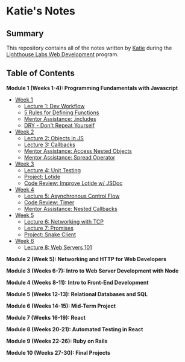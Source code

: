 # Katie's Notes

## Summary

This repository contains all of the notes written by [Katie](https://github.com/katiestruthers) during the [Lighthouse Labs Web Development](https://www.lighthouselabs.ca/en/web-development) program.

## Table of Contents
**Module 1 (Weeks 1-4): Programming Fundamentals with Javascript**
* [Week 1](/Week_1)
  * [Lecture 1: Dev Workflow](/Week_1/L1_Dev_Workflow.md)
  * [5 Rules for Defining Functions](/Week_1/5_Function_Rules.md)
  * [Mentor Assistance: .includes](/Week_1/MA_includes.md)
  * [DRY - Don't Repeat Yourself](/Week_1/Writing_DRY_Code.md)
* [Week 2](/Week_2)
  * [Lecture 2: Objects in JS](/Week_2/L2_Objects_in_JS.md)
  * [Lecture 3: Callbacks](/Week_2/L3_Callbacks.md)
  * [Mentor Assistance: Access Nested Objects](/Week_2/MA_access_nested_objects.md)
  * [Mentor Assistance: Spread Operator](/Week_2/MA_spread_operator.md)
* [Week 3](/Week_3)
  * [Lecture 4: Unit Testing](/Week_3/L4_Unit_Testing.md)
  * [Project: Lotide](https://github.com/katiestruthers/lotide)
  * [Code Review: Improve Lotide w/ JSDoc](/Week_3/CR_lotide.md)
* [Week 4](/Week_4)
  * [Lecture 5: Asynchronous Control Flow](/Week_4/L5_Async_Control_Flow.md)
  * [Code Review: Timer](/Week_4/CR_timer.md)
  * [Mentor Assistance: Nested Callbacks](/Week_4/MA_nested_callback_functions.md)
* [Week 5](/Week_5)
  * [Lecture 6: Networking with TCP](/Week_5/L6_Networking_with_TCP.md)
  * [Lecture 7: Promises](/Week_5/L7_Promises.md)
  * [Project: Snake Client](https://github.com/katiestruthers/snake-client)
* [Week 6](/Week_6)
  * [Lecture 8: Web Servers 101](/Week_6/L8_Web_Servers.md)

**Module 2 (Week 5): Networking and HTTP for Web Developers**

**Module 3 (Weeks 6-7): Intro to Web Server Development with Node**

**Module 4 (Weeks 8-11): Intro to Front-End Development**

**Module 5 (Weeks 12-13): Relational Databases and SQL**

**Module 6 (Weeks 14-15): Mid-Term Project**

**Module 7 (Weeks 16-19): React**

**Module 8 (Weeks 20-21): Automated Testing in React**

**Module 9 (Weeks 22-26): Ruby on Rails**

**Module 10 (Weeks 27-30): Final Projects**